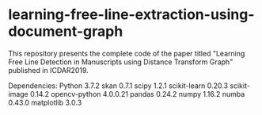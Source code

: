 # learning-free-line-extraction-using-document-graph
This repository presents the complete code of the paper titled "Learning Free Line Detection in Manuscripts using Distance Transform Graph" published in ICDAR2019.

Dependencies:
Python 3.7.2
skan 0.7.1
scipy 1.2.1
scikit-learn 0.20.3
scikit-image 0.14.2
opencv-python 4.0.0.21
pandas 0.24.2
numpy 1.16.2
numba 0.43.0
matplotlib 3.0.3
